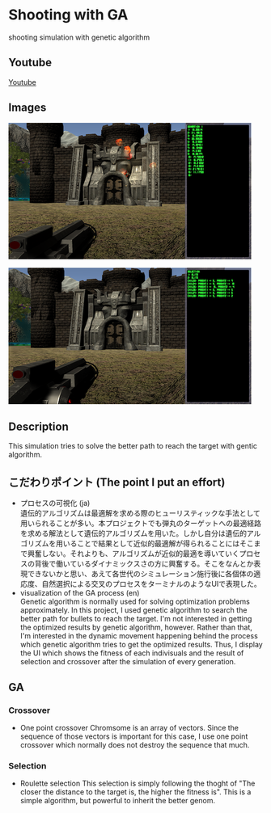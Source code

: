 # Shooting with GA
shooting simulation with genetic algorithm

## Youtube
[Youtube](https://www.youtube.com/watch?v=e66OIfVDng4)

## Images
![](/Images/img1.png)

![](/Images/img2.png)

## Description
This simulation tries to solve the better path to reach the target with gentic algorithm.

## こだわりポイント (The point I put an effort)
- プロセスの可視化 (ja) <br>
遺伝的アルゴリズムは最適解を求める際のヒューリスティックな手法として用いられることが多い。本プロジェクトでも弾丸のターゲットへの最適経路を求める解法として遺伝的アルゴリズムを用いた。しかし自分は遺伝的アルゴリズムを用いることで結果として近似的最適解が得られることにはそこまで興奮しない。それよりも、アルゴリズムが近似的最適を導いていくプロセスの背後で働いているダイナミックスさの方に興奮する。そこをなんとか表現できないかと思い、あえて各世代のシミュレーション施行後に各個体の適応度、自然選択による交叉のプロセスをターミナルのようなUIで表現した。
- visualization of the GA process (en) <br>
Genetic algorithm is normally used for solving optimization problems approximately. In this project, I used genetic algorithm to search the better path for bullets to reach the target. I'm not interested in getting the optimized results by genetic algorithm, however. Rather than that, I'm interested in the dynamic movement happening behind the process which genetic algorithm tries to get the optimized results. Thus, I display the UI which shows the fitness of each indivisuals and the result of selection and crossover after the simulation of every generation.

## GA
### Crossover
- One point crossover
Chromsome is an array of vectors. Since the sequence of those vectors is important for this case, I use one point crossover which normally does not destroy the sequence that much. 
### Selection
- Roulette selection
This selection is simply following the thoght of "The closer the distance to the target is, the higher the fitness is".
This is a simple algorithm, but powerful to inherit the better genom.
